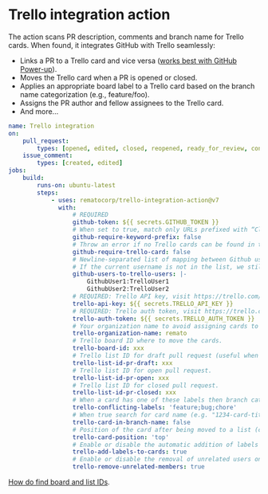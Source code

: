 # Trello integration action

The action scans PR description, comments and branch name for Trello cards. When found, it integrates GitHub with Trello seamlessly:

-   Links a PR to a Trello card and vice versa ([works best with GitHub Power-up](https://trello.com/power-ups/55a5d916446f517774210004/github)).
-   Moves the Trello card when a PR is opened or closed.
-   Applies an appropriate board label to a Trello card based on the branch name categorization (e.g., feature/foo).
-   Assigns the PR author and fellow assignees to the Trello card.
-   And more...

```yaml
name: Trello integration
on:
    pull_request:
        types: [opened, edited, closed, reopened, ready_for_review, converted_to_draft]
    issue_comment:
        types: [created, edited]
jobs:
    build:
        runs-on: ubuntu-latest
        steps:
            - uses: rematocorp/trello-integration-action@v7
              with:
                  # REQUIRED
                  github-token: ${{ secrets.GITHUB_TOKEN }}
                  # When set to true, match only URLs prefixed with “Closes” etc. (default "false"). Just like https://docs.github.com/en/issues/tracking-your-work-with-issues/linking-a-pull-request-to-an-issue#linking-a-pull-request-to-an-issue-using-a-keyword.
                  github-require-keyword-prefix: false
                  # Throw an error if no Trello cards can be found in the PR description (default "false")
                  github-require-trello-card: false
                  # Newline-separated list of mapping between Github username and Trello username.
                  # If the current username is not in the list, we still try to find a Trello user with that username.
                  github-users-to-trello-users: |-
                      GithubUser1:TrelloUser1
                      GithubUser2:TrelloUser2
                  # REQUIRED: Trello API key, visit https://trello.com/app-key for key.
                  trello-api-key: ${{ secrets.TRELLO_API_KEY }}
                  # REQUIRED: Trello auth token, visit https://trello.com/app-key then click generate a token.
                  trello-auth-token: ${{ secrets.TRELLO_AUTH_TOKEN }}
                  # Your organization name to avoid assigning cards to outside members, edit your workspace details and look for the short name.
                  trello-organization-name: remato
                  # Trello board ID where to move the cards.
                  trello-board-id: xxx
                  # Trello list ID for draft pull request (useful when you want to move the card back to In progress when ready PR is converted to draft).
                  trello-list-id-pr-draft: xxx
                  # Trello list ID for open pull request.
                  trello-list-id-pr-open: xxx
                  # Trello list ID for closed pull request.
                  trello-list-id-pr-closed: xxx
                  # When a card has one of these labels then branch category label is not assigned.
                  trello-conflicting-labels: 'feature;bug;chore'
                  # When true search for card name (e.g. "1234-card-title") in the branch name if card URL is not found in PR description or comments. If card id is found from branch then adds a comment with the card URL.
                  trello-card-in-branch-name: false
                  # Position of the card after being moved to a list (can be "top" or "bottom", default "top")
                  trello-card-position: 'top'
                  # Enable or disable the automatic addition of labels to cards (default "true").
                  trello-add-labels-to-cards: true
                  # Enable or disable the removal of unrelated users on Trello cards (default "true")
                  trello-remove-unrelated-members: true
```

[How do find board and list IDs](https://stackoverflow.com/a/50908600/2311110).
